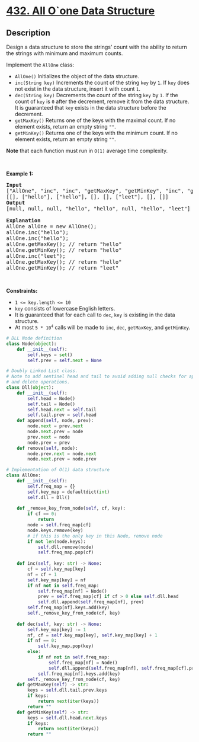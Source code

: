 # [432. All O`one Data Structure](https://leetcode.com/problems/all-oone-data-structure)


## Description

<!-- description:start -->

<p>Design a data structure to store the strings&#39; count with the ability to return the strings with minimum and maximum counts.</p>

<p>Implement the <code>AllOne</code> class:</p>

<ul>
	<li><code>AllOne()</code> Initializes the object of the data structure.</li>
	<li><code>inc(String key)</code> Increments the count of the string <code>key</code> by <code>1</code>. If <code>key</code> does not exist in the data structure, insert it with count <code>1</code>.</li>
	<li><code>dec(String key)</code> Decrements the count of the string <code>key</code> by <code>1</code>. If the count of <code>key</code> is <code>0</code> after the decrement, remove it from the data structure. It is guaranteed that <code>key</code> exists in the data structure before the decrement.</li>
	<li><code>getMaxKey()</code> Returns one of the keys with the maximal count. If no element exists, return an empty string <code>&quot;&quot;</code>.</li>
	<li><code>getMinKey()</code> Returns one of the keys with the minimum count. If no element exists, return an empty string <code>&quot;&quot;</code>.</li>
</ul>

<p><strong>Note</strong> that each function must run in <code>O(1)</code> average time complexity.</p>

<p>&nbsp;</p>
<p><strong class="example">Example 1:</strong></p>

<pre>
<strong>Input</strong>
[&quot;AllOne&quot;, &quot;inc&quot;, &quot;inc&quot;, &quot;getMaxKey&quot;, &quot;getMinKey&quot;, &quot;inc&quot;, &quot;getMaxKey&quot;, &quot;getMinKey&quot;]
[[], [&quot;hello&quot;], [&quot;hello&quot;], [], [], [&quot;leet&quot;], [], []]
<strong>Output</strong>
[null, null, null, &quot;hello&quot;, &quot;hello&quot;, null, &quot;hello&quot;, &quot;leet&quot;]

<strong>Explanation</strong>
AllOne allOne = new AllOne();
allOne.inc(&quot;hello&quot;);
allOne.inc(&quot;hello&quot;);
allOne.getMaxKey(); // return &quot;hello&quot;
allOne.getMinKey(); // return &quot;hello&quot;
allOne.inc(&quot;leet&quot;);
allOne.getMaxKey(); // return &quot;hello&quot;
allOne.getMinKey(); // return &quot;leet&quot;
</pre>

<p>&nbsp;</p>
<p><strong>Constraints:</strong></p>

<ul>
	<li><code>1 &lt;= key.length &lt;= 10</code></li>
	<li><code>key</code> consists of lowercase English letters.</li>
	<li>It is guaranteed that for each call to <code>dec</code>, <code>key</code> is existing in the data structure.</li>
	<li>At most <code>5 * 10<sup>4</sup></code>&nbsp;calls will be made to <code>inc</code>, <code>dec</code>, <code>getMaxKey</code>, and <code>getMinKey</code>.</li>
</ul>


```python
# DLL Node definition
class Node(object):
    def __init__(self):
        self.keys = set()
        self.prev = self.next = None

# Doubly Linked List class.
# Note to add sentinel head and tail to avoid adding null checks for append
# and delete operations.
class Dll(object):
    def __init__(self):
        self.head = Node()
        self.tail = Node()
        self.head.next = self.tail
        self.tail.prev = self.head
    def append(self, node, prev):
        node.next = prev.next
        node.next.prev = node
        prev.next = node
        node.prev = prev
    def remove(self, node):
        node.prev.next = node.next
        node.next.prev = node.prev

# Implementation of O(1) data structure
class AllOne:
    def __init__(self):
        self.freq_map = {}
        self.key_map = defaultdict(int)
        self.dll = Dll()
    
    def _remove_key_from_node(self, cf, key):
        if cf == 0:
            return
        node = self.freq_map[cf]
        node.keys.remove(key)
        # if this is the only key in this Node, remove node
        if not len(node.keys):
            self.dll.remove(node)
            self.freq_map.pop(cf)
    
    def inc(self, key: str) -> None:
        cf = self.key_map[key]
        nf = cf + 1
        self.key_map[key] = nf
        if nf not in self.freq_map:
            self.freq_map[nf] = Node()
            prev = self.freq_map[cf] if cf > 0 else self.dll.head
            self.dll.append(self.freq_map[nf], prev)
        self.freq_map[nf].keys.add(key)
        self._remove_key_from_node(cf, key)
    
    def dec(self, key: str) -> None:
        self.key_map[key] -= 1
        nf, cf = self.key_map[key], self.key_map[key] + 1
        if nf == 0:
            self.key_map.pop(key)
        else:
            if nf not in self.freq_map:
                self.freq_map[nf] = Node()
                self.dll.append(self.freq_map[nf], self.freq_map[cf].prev)
            self.freq_map[nf].keys.add(key)
        self._remove_key_from_node(cf, key)
    def getMaxKey(self) -> str:
        keys = self.dll.tail.prev.keys
        if keys:
            return next(iter(keys))
        return ""
    def getMinKey(self) -> str:
        keys = self.dll.head.next.keys
        if keys:
            return next(iter(keys))
        return ""
```
